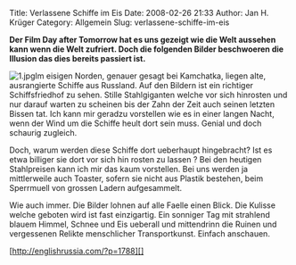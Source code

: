 Title: Verlassene Schiffe im Eis
Date: 2008-02-26 21:33
Author: Jan H. Krüger
Category: Allgemein
Slug: verlassene-schiffe-im-eis

**Der Film Day after Tomorrow hat es uns gezeigt wie die Welt aussehen
kann wenn die Welt zufriert. Doch die folgenden Bilder beschwoeren die
Illusion das dies bereits passiert ist.**  
  
![1.jpg][]Im eisigen Norden, genauer gesagt bei Kamchatka, liegen alte,
ausrangierte Schiffe aus Russland. Auf den Bildern ist ein richtiger
Schiffsfriedhof zu sehen. Stille Stahlgiganten welche vor sich hinrosten
und nur darauf warten zu scheinen bis der Zahn der Zeit auch seinen
letzten Bissen tat. Ich kann mir geradzu vorstellen wie es in einer
langen Nacht, wenn der Wind um die Schiffe heult dort sein muss. Genial
und doch schaurig zugleich.  
  
Doch, warum werden diese Schiffe dort ueberhaupt hingebracht? Ist es
etwa billiger sie dort vor sich hin rosten zu lassen ? Bei den heutigen
Stahlpreisen kann ich mir das kaum vorstellen. Bei uns werden ja
mittlerweile auch Toaster, sofern sie nicht aus Plastik bestehen, beim
Sperrmuell von grossen Ladern aufgesammelt.  
  
Wie auch immer. Die Bilder lohnen auf alle Faelle einen Blick. Die
Kulisse welche geboten wird ist fast einzigartig. Ein sonniger Tag mit
strahlend blauem Himmel, Schnee und Eis ueberall und mittendrinn die
Ruinen und vergessenen Relikte menschlicher Transportkunst. Einfach
anschauen.  
  
[http://englishrussia.com/?p=1788][]

  [1.jpg]: http://www.janhkrueger.de/blog/wp-content/uploads/2008/02/1.jpg
  [http://englishrussia.com/?p=1788]: http://englishrussia.com/?p=1788
